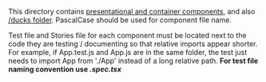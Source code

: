 This directory contains [presentational and container components](https://medium.com/@dan_abramov/smart-and-dumb-components-7ca2f9a7c7d0), and also [/ducks folder](https://www.freecodecamp.org/news/scaling-your-redux-app-with-ducks-6115955638be/). PascalCase should be used for component file name. 

Test file and Stories file for each component must be located next to the code they are testing / documenting so that relative imports appear shorter. For example, if App.test.js and App.js are in the same folder, the test just needs to import App from './App' instead of a long relative path. **For test file naming convention use  *.spec.tsx***


